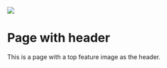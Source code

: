 ![](/static/sample-large.jpg)

# Page with header

This is a page with a top feature image as the header.